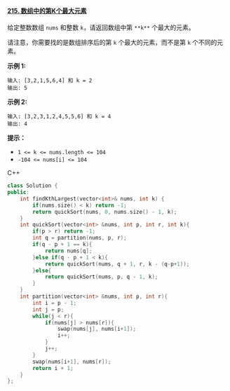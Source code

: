 #### [215. 数组中的第K个最大元素](https://leetcode-cn.com/problems/kth-largest-element-in-an-array/)

给定整数数组 `nums` 和整数 `k`，请返回数组中第 `**k**` 个最大的元素。

请注意，你需要找的是数组排序后的第 `k` 个最大的元素，而不是第 `k` 个不同的元素。

**示例 1:**

```
输入: [3,2,1,5,6,4] 和 k = 2
输出: 5
```

**示例 2:**

```
输入: [3,2,3,1,2,4,5,5,6] 和 k = 4
输出: 4
```

**提示：**

- `1 <= k <= nums.length <= 104`
- `-104 <= nums[i] <= 104`

C++

```c++
class Solution {
public:
    int findKthLargest(vector<int>& nums, int k) {
        if(nums.size() < k) return -1;
        return quickSort(nums, 0, nums.size() - 1, k);
    }
    int quickSort(vector<int> &nums, int p, int r, int k){
        if(p > r) return -1;
        int q = partition(nums, p, r);
        if(q - p + 1 == k){
            return nums[q];
        }else if(q - p + 1 < k){
            return quickSort(nums, q + 1, r, k - (q-p+1));
        }else{
            return quickSort(nums, p, q - 1, k);
        }
    }
    int partition(vector<int> &nums, int p, int r){
        int i = p - 1;
        int j = p;
        while(j < r){
            if(nums[j] > nums[r]){
                swap(nums[j], nums[i+1]);
                i++;
            }
            j++;
        }
        swap(nums[i+1], nums[r]);
        return i + 1;
    }
};
```